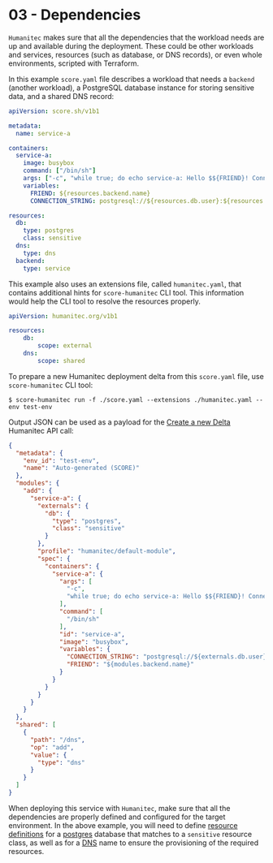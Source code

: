 # 03 - Dependencies

`Humanitec` makes sure that all the dependencies that the workload needs are up and available during the deployment. These could be other workloads and services, resources (such as database, or DNS records), or even whole environments, scripted with Terraform.

In this example `score.yaml` file describes a workload that needs a `backend` (another workload), a PostgreSQL database instance for storing sensitive data, and a shared DNS record:

```yaml
apiVersion: score.sh/v1b1

metadata:
  name: service-a

containers:
  service-a:
    image: busybox
    command: ["/bin/sh"]
    args: ["-c", "while true; do echo service-a: Hello $${FRIEND}! Connecting to $${CONNECTION_STRING}...; sleep 10; done"]
    variables:
      FRIEND: ${resources.backend.name}
      CONNECTION_STRING: postgresql://${resources.db.user}:${resources.db.password}@${resources.db.host}:${resources.db.port}/${resources.db.name}

resources:
  db:
    type: postgres
    class: sensitive
  dns:
    type: dns
  backend:
    type: service
```

This example also uses an extensions file, called `humanitec.yaml`, that contains additional hints for `score-humanitec` CLI tool. This information would help the CLI tool to resolve the resources properly.

```yaml
apiVersion: humanitec.org/v1b1

resources:
    db:
        scope: external
    dns:
        scope: shared
```

To prepare a new Humanitec deployment delta from this `score.yaml` file, use `score-humanitec` CLI tool:

```console
$ score-humanitec run -f ./score.yaml --extensions ./humanitec.yaml --env test-env
```

Output JSON can be used as a payload for the [Create a new Delta](https://api-docs.humanitec.com/#tag/Delta/paths/~1orgs~1%7BorgId%7D~1apps~1%7BappId%7D~1deltas/post) Humanitec API call:

```json
{
  "metadata": {
    "env_id": "test-env",
    "name": "Auto-generated (SCORE)"
  },
  "modules": {
    "add": {
      "service-a": {
        "externals": {
          "db": {
            "type": "postgres",
            "class": "sensitive"
          }
        },
        "profile": "humanitec/default-module",
        "spec": {
          "containers": {
            "service-a": {
              "args": [
                "-c",
                "while true; do echo service-a: Hello $${FRIEND}! Connecting to $${CONNECTION_STRING}...; sleep 10; done"
              ],
              "command": [
                "/bin/sh"
              ],
              "id": "service-a",
              "image": "busybox",
              "variables": {
                "CONNECTION_STRING": "postgresql://${externals.db.user}:${externals.db.password}@${externals.db.host}:${externals.db.port}/${externals.db.name}",
                "FRIEND": "${modules.backend.name}"
              }
            }
          }
        }
      }
    }
  },
  "shared": [
    {
      "path": "/dns",
      "op": "add",
      "value": {
        "type": "dns"
      }
    }
  ]
}
```

When deploying this service with `Humanitec`, make sure that all the dependencies are properly defined and configured for the target environment. In the above example, you will need to define [resource definitions](https://developer.humanitec.com/platform-orchestrator/resources/resource-definitions/) for a [postgres](https://developer.humanitec.com/platform-orchestrator/reference/resource-types/#postgres) database that matches to a `sensitive` resource class, as well as for a [DNS](https://developer.humanitec.com/platform-orchestrator/reference/resource-types/#dns) name to ensure the provisioning of the required resources.
